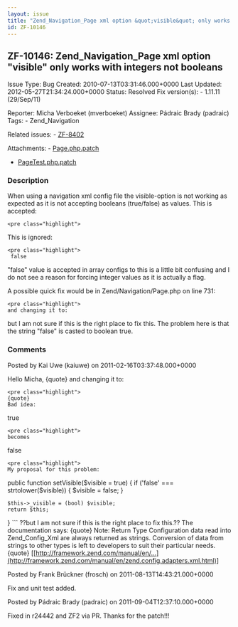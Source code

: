 ```yaml
---
layout: issue
title: "Zend_Navigation_Page xml option &quot;visible&quot; only works with integers not booleans"
id: ZF-10146
---
```


ZF-10146: Zend\_Navigation\_Page xml option "visible" only works with integers not booleans
-------------------------------------------------------------------------------------------

 Issue Type: Bug Created: 2010-07-13T03:31:46.000+0000 Last Updated: 2012-05-27T21:34:24.000+0000 Status: Resolved Fix version(s): - 1.11.11 (29/Sep/11)
 
 Reporter:  Micha Verboeket (mverboeket)  Assignee:  Pádraic Brady (padraic)  Tags: - Zend\_Navigation
 
 Related issues: - [ZF-8402](/issues/browse/ZF-8402)
 
 Attachments: - [Page.php.patch](/issues/secure/attachment/14551/Page.php.patch)
- [PageTest.php.patch](/issues/secure/attachment/14552/PageTest.php.patch)
 
### Description

When using a navigation xml config file the visible-option is not working as expected as it is not accepting booleans (true/false) as values. This is accepted:

 
    <pre class="highlight"> 


This is ignored:

 
    <pre class="highlight"> 
     false

"false" value is accepted in array configs to this is a little bit confusing and I do not see a reason for forcing integer values as it is actually a flag.

A possible quick fix would be in Zend/Navigation/Page.php on line 731:

 
    <pre class="highlight">
    and changing it to:


but I am not sure if this is the right place to fix this. The problem here is that the string "false" is casted to boolean true.

 

 

### Comments

Posted by Kai Uwe (kaiuwe) on 2011-02-16T03:37:48.000+0000

Hello Micha, {quote} and changing it to:

 
    <pre class="highlight">
    {quote}
    Bad idea:


true

 
    <pre class="highlight">
    becomes


false

 
    <pre class="highlight">
    My proposal for this problem:


public function setVisible($visible = true) { if ('false' === strtolower($visible)) { $visible = false; }

 
    $this->_visible = (bool) $visible;
    return $this;


} ``` ??but I am not sure if this is the right place to fix this.?? The documentation says: {quote} Note: Return Type Configuration data read into Zend\_Config\_Xml are always returned as strings. Conversion of data from strings to other types is left to developers to suit their particular needs. {quote} [[http://framework.zend.com/manual/en/…](http://framework.zend.com/manual/en/zend.config.adapters.xml.html)]

 

 

Posted by Frank Brückner (frosch) on 2011-08-13T14:43:21.000+0000

Fix and unit test added.

 

 

Posted by Pádraic Brady (padraic) on 2011-09-04T12:37:10.000+0000

Fixed in r24442 and ZF2 via PR. Thanks for the patch!!!

 

 